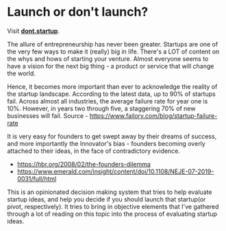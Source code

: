 # Launch or don't launch?

Visit [**dont.startup**](https://dont.startup).

The allure of entrepreneurship has never been greater. Startups are one of the very few ways to make it (really) big in life. There's a LOT of content on the whys and hows of starting your venture. Almost everyone seems to have a vision for the next big thing - a product or service that will change the world.

Hence, it becomes more important than ever to acknowledge the reality of the startup landscape. 
   According to the latest data, up to 90% of startups fail. Across almost all industries, the average failure rate for year one is 10%. However, in years two through five, a staggering 70% of new businesses will fail.
   Source - https://www.failory.com/blog/startup-failure-rate

It is very easy for founders to get swept away by their dreams of success, and more importantly the Innovator's bias - founders becoming overly attached to their ideas, in the face of contradictory evidence.

- https://hbr.org/2008/02/the-founders-dilemma
- https://www.emerald.com/insight/content/doi/10.1108/NEJE-07-2019-0031/full/html

This is an opinionated decision making system that tries to help evaluate startup ideas, and help you decide if you should launch that startup(or pivot, respectively). It tries to bring in objective elements that I've gathered through a lot of reading on this topic into the process of evaluating startup ideas. 



